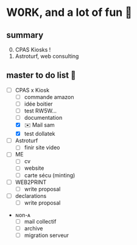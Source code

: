 # W0RK, and a lot of fun 🥳 

## summary
0. CPAS Kiosks !
1. Astroturf, web consulting

## master to do list 😤 
* [ ] CPAS x Kiosk
    * [ ] commande amazon
    * [ ] idée boitier
    * [ ] test RW5W...
    * [ ] documentation
    * [x] ✉️ Mail sam
    * [x] test dollatek
* [ ] Astroturf
    * [ ] finir site video
* [ ] ME
    * [ ] cv
    * [ ] website
    * [ ] carte sécu (minting)
* [ ] WEB2PRINT
    * [ ] write proposal
* [ ] declarations
    * [ ] write proposal
* ɴon-ᴀ
    * [ ] mail collectif
    * [ ] archive
    * [ ] migration serveur
